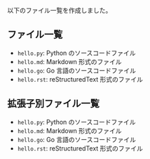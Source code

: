 以下のファイル一覧を作成しました。

## ファイル一覧

- `hello.py`: Python のソースコードファイル
- `hello.md`: Markdown 形式のファイル
- `hello.go`: Go 言語のソースコードファイル 
- `hello.rst`: reStructuredText 形式のファイル

## 拡張子別ファイル一覧

- `hello.py`: Python のソースコードファイル
- `hello.md`: Markdown 形式のファイル
- `hello.go`: Go 言語のソースコードファイル
- `hello.rst`: reStructuredText 形式のファイル